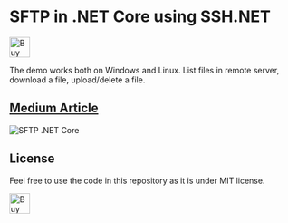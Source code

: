 # SFTP in .NET Core using SSH.NET

<a href='https://ko-fi.com/changhuixu' target='_blank'><img height='36' style='border:0px;height:36px;' src='https://cdn.ko-fi.com/cdn/kofi3.png?v=2' border='0' alt='Buy Me a Coffee at ko-fi.com' /></a>

The demo works both on Windows and Linux. List files in remote server, download a file, upload/delete a file.

## [Medium Article](https://codeburst.io/working-with-sftp-in-net-core-f1f464ab06f8)

![SFTP .NET Core](./sftp.png)

## License

Feel free to use the code in this repository as it is under MIT license.

<a href='https://ko-fi.com/changhuixu' target='_blank'><img height='36' style='border:0px;height:36px;' src='https://cdn.ko-fi.com/cdn/kofi3.png?v=2' border='0' alt='Buy Me a Coffee at ko-fi.com' /></a>
